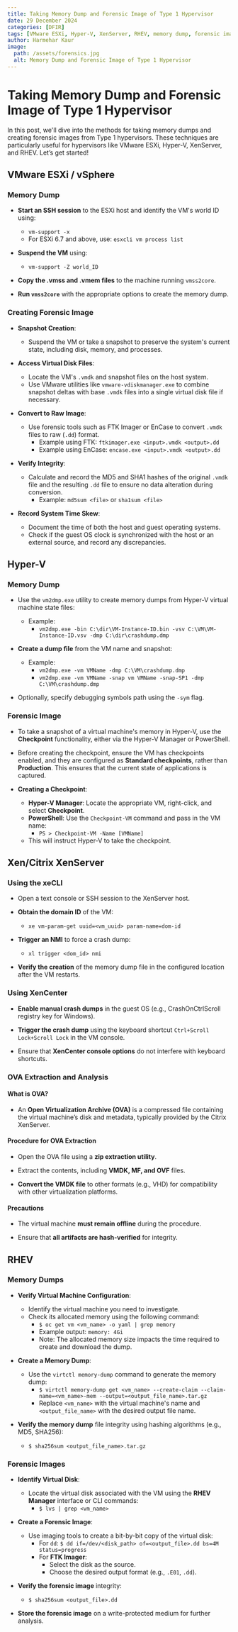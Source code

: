 ```yaml
---
title: Taking Memory Dump and Forensic Image of Type 1 Hypervisor
date: 29 December 2024
categories: [DFIR]
tags: [VMware ESXi, Hyper-V, XenServer, RHEV, memory dump, forensic image, type 1 hypervisor]
author: Harmehar Kaur
image:
  path: /assets/forensics.jpg
  alt: Memory Dump and Forensic Image of Type 1 Hypervisor
---
```


# Taking Memory Dump and Forensic Image of Type 1 Hypervisor

In this post, we'll dive into the methods for taking memory dumps and creating forensic images from Type 1 hypervisors. These techniques are particularly useful for hypervisors like VMware ESXi, Hyper-V, XenServer, and RHEV. Let’s get started!

## VMware ESXi / vSphere

### Memory Dump

- **Start an SSH session** to the ESXi host and identify the VM's world ID using:
  - `vm-support -x`
  - For ESXi 6.7 and above, use: `esxcli vm process list`
  
- **Suspend the VM** using:
  - `vm-support -Z world_ID`
  
- **Copy the .vmss and .vmem files** to the machine running `vmss2core`.
  
- **Run `vmss2core`** with the appropriate options to create the memory dump.

### Creating Forensic Image

- **Snapshot Creation**:
  - Suspend the VM or take a snapshot to preserve the system's current state, including disk, memory, and processes.

- **Access Virtual Disk Files**:
  - Locate the VM's `.vmdk` and snapshot files on the host system.
  - Use VMware utilities like `vmware-vdiskmanager.exe` to combine snapshot deltas with base `.vmdk` files into a single virtual disk file if necessary.

- **Convert to Raw Image**:
  - Use forensic tools such as FTK Imager or EnCase to convert `.vmdk` files to raw (`.dd`) format.
    - Example using FTK: `ftkimager.exe <input>.vmdk <output>.dd`
    - Example using EnCase: `encase.exe <input>.vmdk <output>.dd`

- **Verify Integrity**:
  - Calculate and record the MD5 and SHA1 hashes of the original `.vmdk` file and the resulting `.dd` file to ensure no data alteration during conversion.
    - Example: `md5sum <file>` or `sha1sum <file>`

- **Record System Time Skew**:
  - Document the time of both the host and guest operating systems.
  - Check if the guest OS clock is synchronized with the host or an external source, and record any discrepancies.

## Hyper-V

### Memory Dump

- Use the `vm2dmp.exe` utility to create memory dumps from Hyper-V virtual machine state files:
  - Example: 
    - `vm2dmp.exe -bin C:\dir\VM-Instance-ID.bin -vsv C:\VM\VM-Instance-ID.vsv -dmp C:\dir\crashdump.dmp`
  
- **Create a dump file** from the VM name and snapshot:
  - Example: 
    - `vm2dmp.exe -vm VMName -dmp C:\VM\crashdump.dmp`
    - `vm2dmp.exe -vm VMName -snap vm VMName -snap-SP1 -dmp C:\VM\crashdump.dmp`

- Optionally, specify debugging symbols path using the `-sym` flag.

### Forensic Image

- To take a snapshot of a virtual machine's memory in Hyper-V, use the **Checkpoint** functionality, either via the Hyper-V Manager or PowerShell.
  
- Before creating the checkpoint, ensure the VM has checkpoints enabled, and they are configured as **Standard checkpoints**, rather than **Production**. This ensures that the current state of applications is captured.
  
- **Creating a Checkpoint**:
  - **Hyper-V Manager**: Locate the appropriate VM, right-click, and select **Checkpoint**.
  - **PowerShell**: Use the `Checkpoint-VM` command and pass in the VM name:
    - `PS > Checkpoint-VM -Name [VMName]`
  - This will instruct Hyper-V to take the checkpoint.

## Xen/Citrix XenServer

### Using the xeCLI

- Open a text console or SSH session to the XenServer host.
  
- **Obtain the domain ID** of the VM:
  - `xe vm-param-get uuid=<vm_uuid> param-name=dom-id`
  
- **Trigger an NMI** to force a crash dump:
  - `xl trigger <dom_id> nmi`
  
- **Verify the creation** of the memory dump file in the configured location after the VM restarts.

### Using XenCenter

- **Enable manual crash dumps** in the guest OS (e.g., CrashOnCtrlScroll registry key for Windows).
  
- **Trigger the crash dump** using the keyboard shortcut `Ctrl+Scroll Lock+Scroll Lock` in the VM console.

- Ensure that **XenCenter console options** do not interfere with keyboard shortcuts.

### OVA Extraction and Analysis

#### What is OVA?

- An **Open Virtualization Archive (OVA)** is a compressed file containing the virtual machine’s disk and metadata, typically provided by the Citrix XenServer.

#### Procedure for OVA Extraction

- Open the OVA file using a **zip extraction utility**.
  
- Extract the contents, including **VMDK, MF, and OVF** files.
  
- **Convert the VMDK file** to other formats (e.g., VHD) for compatibility with other virtualization platforms.

#### Precautions

- The virtual machine **must remain offline** during the procedure.
  
- Ensure that **all artifacts are hash-verified** for integrity.

## RHEV

### Memory Dumps

- **Verify Virtual Machine Configuration**:
  - Identify the virtual machine you need to investigate.
  - Check its allocated memory using the following command:
    - `$ oc get vm <vm_name> -o yaml | grep memory`
    - Example output: `memory: 4Gi`
    - Note: The allocated memory size impacts the time required to create and download the dump.

- **Create a Memory Dump**:
  - Use the `virtctl memory-dump` command to generate the memory dump:
    - `$ virtctl memory-dump get <vm_name> --create-claim --claim-name=<vm_name>-mem --output=<output_file_name>.tar.gz`
    - Replace `<vm_name>` with the virtual machine's name and `<output_file_name>` with the desired output file name.

- **Verify the memory dump** file integrity using hashing algorithms (e.g., MD5, SHA256):
  - `$ sha256sum <output_file_name>.tar.gz`

### Forensic Images

- **Identify Virtual Disk**:
  - Locate the virtual disk associated with the VM using the **RHEV Manager** interface or CLI commands:
    - `$ lvs | grep <vm_name>`

- **Create a Forensic Image**:
  - Use imaging tools to create a bit-by-bit copy of the virtual disk:
    - For `dd`: `$ dd if=/dev/<disk_path> of=<output_file>.dd bs=4M status=progress`
    - For **FTK Imager**: 
      - Select the disk as the source.
      - Choose the desired output format (e.g., `.E01`, `.dd`).

- **Verify the forensic image** integrity:
  - `$ sha256sum <output_file>.dd`

- **Store the forensic image** on a write-protected medium for further analysis.
